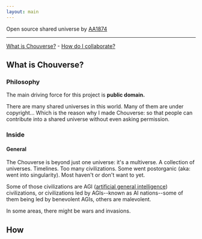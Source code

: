 ```yaml
---
layout: main
---
```


<p class="lead">Open source shared universe by <a href="http://aa1874.netlify.com">AA1874</a></p>
<!--<a href="http://github.com/aa1874/chouverse"><button class="btn btn-primary btn-lg">Browse the database!</button></a>-->
<hr>

[What is Chouverse?](#what) - [How do I collaborate?](#how)

<a name="what"></a>

## What is Chouverse?

### Philosophy
The main driving force for this project is **public domain.**

There are many shared universes in this world. Many of them are under copyright... Which is the reason why I made Chouverse: so that people can contribute into a shared universe without even asking permission.

### Inside

#### General
The Chouverse is beyond just one universe: it's a multiverse. A collection of universes. Timelines. Too many civilizations. Some went postorganic (aka: went into singularity). Most haven't or don't want to yet.

Some of those civilizations are AGI ([artificial general intelligence](http://en.wikipedia.org/wiki/Artificial_general_intelligence)) civilizations, or civilizations led by AGIs--known as AI nations--some of them being led by benevolent AGIs, others are malevolent.

In some areas, there might be wars and invasions. 

<a name="how"></a>

## How
